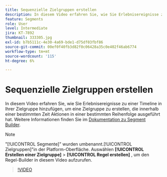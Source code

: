 ```yaml
---
title: Sequenzielle Zielgruppen erstellen
description: In diesem Video erfahren Sie, wie Sie Erlebnisereignisse zu einer Timeline in Ihrer Zielgruppe hinzufügen, um eine Zielgruppe zu erstellen, die innerhalb einer bestimmten Zeit Aktionen in einer bestimmten Reihenfolge ausgeführt hat.
feature: Segments
role: User
level: Intermediate
jira: KT-7892
thumbnail: 333305.jpg
exl-id: b7b5111c-4e30-4a69-bde1-d75df03fbf86
source-git-commit: 00ef0f40fb3d82f0c06428a35c0e402f46ab6774
workflow-type: tm+mt
source-wordcount: '115'
ht-degree: 6%

---
```


# Sequenzielle Zielgruppen erstellen

In diesem Video erfahren Sie, wie Sie Erlebnisereignisse zu einer Timeline in Ihrer Zielgruppe hinzufügen, um eine Zielgruppe zu erstellen, die innerhalb einer bestimmten Zeit Aktionen in einer bestimmten Reihenfolge ausgeführt hat. Weitere Informationen finden Sie im [Dokumentation zu Segment Builder](https://experienceleague.adobe.com/docs/experience-platform/segmentation/ui/segment-builder.html?lang=de).

>[!NOTE]
>
> &quot;[!UICONTROL Segmente]&quot; wurden umbenannt.[!UICONTROL Zielgruppen]&quot;in der Platform-Oberfläche. Auswählen **[!UICONTROL Erstellen einer Zielgruppe]** > **[!UICONTROL Regel erstellen]** , um den Regel-Builder in diesem Video aufzurufen.

>[!VIDEO](https://video.tv.adobe.com/v/333305/?learn=on)

